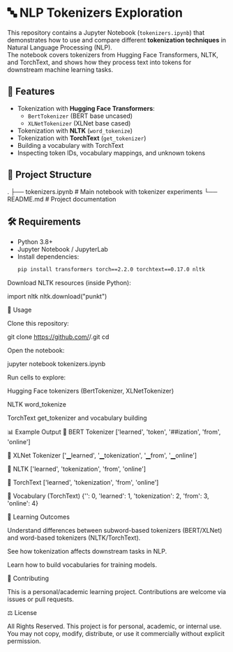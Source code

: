 # 🔤 NLP Tokenizers Exploration

This repository contains a Jupyter Notebook (`tokenizers.ipynb`) that demonstrates how to use and compare different **tokenization techniques** in Natural Language Processing (NLP).  
The notebook covers tokenizers from Hugging Face Transformers, NLTK, and TorchText, and shows how they process text into tokens for downstream machine learning tasks.

## 🚀 Features
- Tokenization with **Hugging Face Transformers**:
  - `BertTokenizer` (BERT base uncased)
  - `XLNetTokenizer` (XLNet base cased)
- Tokenization with **NLTK** (`word_tokenize`)
- Tokenization with **TorchText** (`get_tokenizer`)
- Building a vocabulary with TorchText
- Inspecting token IDs, vocabulary mappings, and unknown tokens

## 📂 Project Structure
.
├── tokenizers.ipynb # Main notebook with tokenizer experiments
└── README.md # Project documentation

## 🛠️ Requirements
- Python 3.8+
- Jupyter Notebook / JupyterLab
- Install dependencies:
  ```bash
  pip install transformers torch==2.2.0 torchtext==0.17.0 nltk
Download NLTK resources (inside Python):

import nltk
nltk.download("punkt")

📖 Usage

Clone this repository:

git clone https://github.com/<your-username>/<your-repo>.git
cd <your-repo>


Open the notebook:

jupyter notebook tokenizers.ipynb


Run cells to explore:

Hugging Face tokenizers (BertTokenizer, XLNetTokenizer)

NLTK word_tokenize

TorchText get_tokenizer and vocabulary building

📊 Example Output
🔹 BERT Tokenizer
['learned', 'token', '##ization', 'from', 'online']

🔹 XLNet Tokenizer
['▁learned', '▁tokenization', '▁from', '▁online']

🔹 NLTK
['learned', 'tokenization', 'from', 'online']

🔹 TorchText
['learned', 'tokenization', 'from', 'online']

🔹 Vocabulary (TorchText)
{'<unk>': 0, 'learned': 1, 'tokenization': 2, 'from': 3, 'online': 4}

📌 Learning Outcomes

Understand differences between subword-based tokenizers (BERT/XLNet) and word-based tokenizers (NLTK/TorchText).

See how tokenization affects downstream tasks in NLP.

Learn how to build vocabularies for training models.

🤝 Contributing

This is a personal/academic learning project. Contributions are welcome via issues or pull requests.

⚖️ License

All Rights Reserved.
This project is for personal, academic, or internal use. You may not copy, modify, distribute, or use it commercially without explicit permission.
